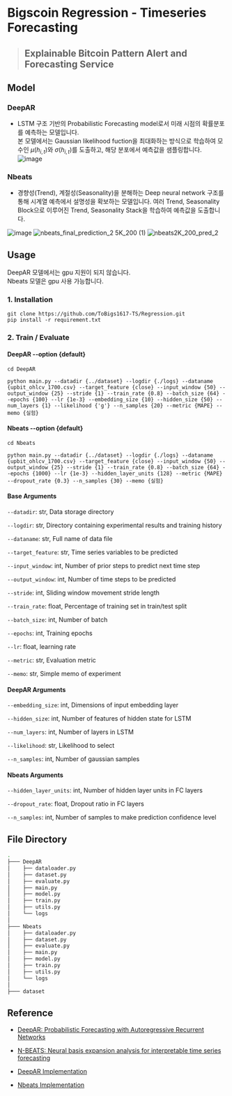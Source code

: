 # Bigscoin Regression - Timeseries Forecasting
> ## Explainable Bitcoin Pattern Alert and Forecasting Service


## Model 

### DeepAR
- LSTM 구조 기반의 Probabilistic Forecasting model로서 미래 시점의 확률분포를 예측하는 모델입니다.  
본 모델에서는 Gaussian likelihood fuction을 최대화하는 방식으로 학습하여 모수인 $\mu(h_{i,t})$와 $\sigma(h_{i,t})$를 도출하고, 해당 분포에서 예측값을 샘플링합니다.  
![image](https://user-images.githubusercontent.com/72960666/179205556-2a4d99d4-9af5-4502-82d2-9a1dd25ba0ea.png)  


### Nbeats 
- 경향성(Trend), 계절성(Seasonality)을 분해하는 Deep neural network 구조를 통해 시계열 예측에서 설명성을 확보하는 모델입니다.
여러 Trend, Seasonality Block으로 이루어진 Trend, Seasonality Stack을 학습하여 예측값을 도출합니다.

![image](https://user-images.githubusercontent.com/72960666/179208261-46fe7a1c-409c-4272-93c6-6a4abddd8c32.png)
![nbeats_final_prediction_2 5K_200 (1)](https://user-images.githubusercontent.com/72960666/179210339-6e3fee10-b444-469a-a527-93dfa25ce60b.png)
![nbeats2K_200_pred_2](https://user-images.githubusercontent.com/72960666/179210395-7706af05-5f49-4d44-abfd-3d7338478f74.png)


## Usage 
DeepAR 모델에서는 gpu 지원이 되지 않습니다.   
Nbeats 모델은 gpu 사용 가능합니다. 

### 1. Installation 
```
git clone https://github.com/ToBigs1617-TS/Regression.git
pip install -r requirement.txt
```

### 2. Train / Evaluate  

#### DeepAR --option {default}
```
cd DeepAR

python main.py --datadir {../dataset} --logdir {./logs} --dataname {upbit_ohlcv_1700.csv} --target_feature {close} --input_window {50} --output_window {25} --stride {1} --train_rate {0.8} --batch_size {64} --epochs {100} --lr {1e-3} --embedding_size {10} --hidden_size {50} --num_layers {1} --likelihood {'g'} --n_samples {20} --metric {MAPE} --memo {실험}
```

#### Nbeats --option {default}
```
cd Nbeats 

python main.py --datadir {../dataset} --logdir {./logs} --dataname {upbit_ohlcv_1700.csv} --target_feature {close} --input_window {50} --output_window {25} --stride {1} --train_rate {0.8} --batch_size {64} --epochs {1000} --lr {1e-3} --hidden_layer_units {128} --metric {MAPE} --dropout_rate {0.3} --n_samples {30} --memo {실험}
```  

#### Base Arguments
`--datadir`: str, Data storage directory  

`--logdir`: str, Directory containing experimental results and training history   

`--dataname`: str, Full name of data file  

`--target_feature`: str, Time series variables to be predicted  

`--input_window`: int, Number of prior steps to predict next time step  

`--output_window`: int, Number of time steps to be predicted   

`--stride`: int, Sliding window movement stride length  

`--train_rate`: float, Percentage of training set in train/test split

`--batch_size`: int, Number of batch 

`--epochs`: int, Training epochs  

`--lr`:  float, learning rate

`--metric`: str, Evaluation metric 

`--memo`: str, Simple memo of experiment 

#### DeepAR Arguments  
`--embedding_size`: int, Dimensions of input embedding layer   

`--hidden_size`: int, Number of features of hidden state for LSTM  

`--num_layers`: int, Number of layers in LSTM   

`--likelihood`: str, Likelihood to select   

`--n_samples`: int, Number of gaussian samples
      
    
#### Nbeats Arguments  
`--hidden_layer_units`: int, Number of hidden layer units in FC layers
  
`--dropout_rate`: float, Dropout ratio in FC layers  
  
`--n_samples`: int, Number of samples to make prediction confidence level 

  


## File Directory  

```bash
.
├─── DeepAR
│    ├── dataloader.py
│    ├── dataset.py
│    ├── evaluate.py
│    ├── main.py
│    ├── model.py
│    ├── train.py
│    ├── utils.py
│    └── logs
│     
├─── Nbeats
│    ├── dataloader.py
│    ├── dataset.py
│    ├── evaluate.py
│    ├── main.py
│    ├── model.py
│    ├── train.py
│    ├── utils.py
│    └── logs 
│
├─── dataset 
```

## Reference


- [DeepAR: Probabilistic Forecasting with Autoregressive Recurrent Networks](https://arxiv.org/abs/1704.04110?context=stat.ML)  

- [N-BEATS: Neural basis expansion analysis for interpretable time series forecasting](https://arxiv.org/abs/1905.10437)  
  
- [DeepAR Implementation](https://github.com/jingw2/demand_forecast)  
  
- [Nbeats Implementation](https://github.com/philipperemy/n-beats)


